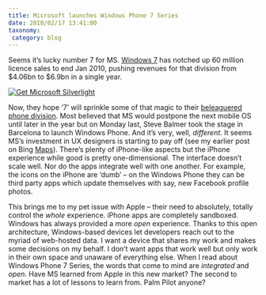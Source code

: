 ```yaml
---
title: Microsoft launches Windows Phone 7 Series
date: 2010/02/17 13:41:00
taxonomy: 
 category: blog 
---
```


Seems it’s lucky number 7 for MS. [Windows 7](http://www.eweek.com/c/a/Windows/Microsoft-Reports-Strong-Earnings-Off-Windows-7-Sales-704775/) has notched up 60 million licence sales to end Jan 2010, pushing revenues for that division from $4.06bn to $6.9bn in a single year.

[ ![Get Microsoft Silverlight](http://go.microsoft.com/fwlink/?LinkId=108181)](http://go.microsoft.com/fwlink/?LinkID=124807)

Now, they hope ‘7’ will sprinkle some of that magic to their [beleaguered phone division](http://www.engadget.com/2009/02/18/editorial-ten-reasons-why-windows-mobile-6-5-misses-the-mark/). Most believed that MS would postpone the next mobile OS until later in the year but on Monday last, Steve Balmer took the stage in Barcelona to launch Windows Phone. And it’s very, well, _different_. It seems MS’s investment in UX designers is starting to pay off (see my earlier post on Bing [Maps](http://jkelleher.blogspot.com/2010/02/bing-maps-plays-good-at-catchup.html)). There’s plenty of iPhone-like aspects but the iPhone experience while good is pretty one-dimensional. The interface doesn’t scale well. Nor do the apps integrate well with one another. For example, the icons on the iPhone are ‘dumb’ – on the Windows Phone they can be third party apps which update themselves with say, new Facebook profile photos.

This brings me to my pet issue with Apple – their need to absolutely, totally control the _whole_ experience. iPhone apps are completely sandboxed. Windows has always provided a more _open_ experience. Thanks to this open architecture, Windows-based devices let developers reach out to the myriad of web-hosted data. I want a device that shares my work and makes some decisions on my behalf. I don’t want apps that work well but only work in their own space and unaware of everything else. When I read about Windows Phone 7 Series, the words that come to mind are _integrated_ and _open_. Have MS learned from Apple in this new market? The second to market has a lot of lessons to learn from. Palm Pilot anyone?

